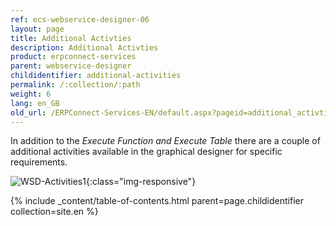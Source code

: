 ```yaml
---
ref: ecs-webservice-designer-06
layout: page
title: Additional Activties
description: Additional Activties
product: erpconnect-services
parent: webservice-designer
childidentifier: additional-activities
permalink: /:collection/:path
weight: 6
lang: en_GB
old_url: /ERPConnect-Services-EN/default.aspx?pageid=additional_activties
---
```


In addition to the *Execute Function and Execute Table* there are a couple of additional activities available in the graphical designer for specific requirements. 

![WSD-Activities1](/img/content/WSD-Activities1.png){:class="img-responsive"}

{% include _content/table-of-contents.html parent=page.childidentifier collection=site.en %}
